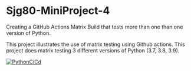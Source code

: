 # Sjg80-MiniProject-4

Creating a GitHub Actions Matrix Build that tests more than one than one version of Python.

This project illustrates the use of matrix testing using Github actions. This project does matrix testing 3 different versions of Python (3.7, 3.8, 3.9).

[![PythonCiCd](https://github.com/nogibjj/Sjg80-MiniProject-4/actions/workflows/CI.yml/badge.svg)](https://github.com/nogibjj/Sjg80-MiniProject-4/actions/workflows/CI.yml)

